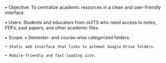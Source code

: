 • Objective: To centralize academic resources in a clean and
user-friendly interface.

• Users: Students and educators from oUlTS who need access to
notes, PDFs, past papers, and other academic files.

• Scope:
    • Semester- and course-wise categorized folders.

    • Static web interface that links to extemal Google Drive folders.
    
    • Mobile-friendly and fast-loading site.